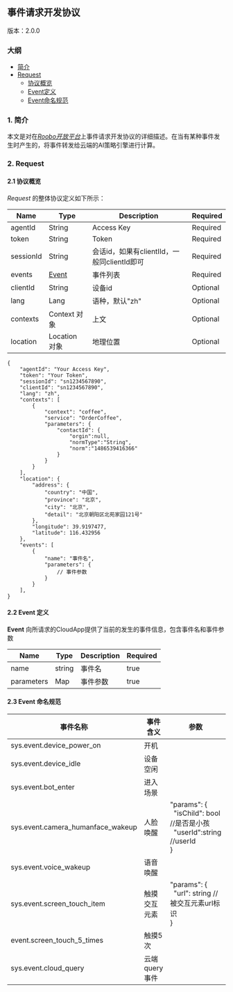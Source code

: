 ## 事件请求开发协议

版本：2.0.0

### 大纲

* [简介](#1-简介)
* [Request](#2-request)
  * [协议概览](#21-协议概览)
  * [Event定义](#22-event-定义)
  * [Event命名规范](#23-命名规范)

### 1. 简介

本文是对在[_Roobo开放平台_](https://ros.ai)上事件请求开发协议的详细描述。在当有某种事件发生时产生的，将事件转发给云端的AI策略引擎进行计算。

### 2. Request

#### 2.1 协议概览

_Request_ 的整体协议定义如下所示：

| Name | Type | Description | Required |
| --- | --- | --- | --- |
| agentId | String | Access Key | Required |
| token | String | Token | Required |
| sessionId | String | 会话id，如果有clientIId，一般同clientId即可 | Required |
| events | [Event](#22-event-定义) | 事件列表 | Required |
| clientId | String | 设备id | Optional |
| lang | Lang | 语种，默认"zh" | Optional |
| contexts | Context 对象 | 上文 | Optional |
| location | Location 对象 | 地理位置 | Optional |

```
{
    "agentId": "Your Access Key",
    "token": "Your Token",
    "sessionId": "sn1234567890",
    "clientId": "sn1234567890",
    "lang": "zh",
    "contexts": [
        {
            "context": "coffee",
            "service": "OrderCoffee",
            "parameters": {
                "contactId": {
                    "orgin":null,
                    "normType":"String",
                    "norm":"1486539416366"
                }
            }
        }
    ],
    "location": {
        "address": {
            "country": "中国",
            "province": "北京",
            "city": "北京",
            "detail": "北京朝阳区北苑家园121号"
        },
        "longitude": 39.9197477,
        "latitude": 116.432956
    },
    "events": [
        {
            "name": "事件名",
            "parameters": {
                // 事件参数
            }
        }
    ],
}
```

#### 2.2 Event 定义

__Event__ 向所请求的CloudApp提供了当前的发生的事件信息，包含事件名和事件参数

| Name | Type | Description | Required |
| --- | --- | --- | --- |
| name | string | 事件名 | true |
| parameters | Map | 事件参数 | true |

#### 2.3 Event 命名规范

| 事件名称 | 事件含义 | 参数 | 举例 | deprecated |
| --- | --- | --- | --- | --- |
| sys.event.device_power_on  | 开机 | | | PowerOnEvent |
| sys.event.device_idle | 设备空闲 | | | IdleEvent |
| sys.event.bot_enter | 进入场景 |  | | ROSAI.EnterEvent |
| sys.event.camera_humanface_wakeup | 人脸唤醒 | "params": {<br>&nbsp;&nbsp;"isChild": bool //是否是小孩<br>&nbsp;&nbsp;"userId":string //userId<br>} | | DeviceHumanFaceEvent |
| sys.event.voice_wakeup | 语音唤醒 |  | | DeviceWakeUpBotEvent |
| sys.event.screen_touch_item | 触摸交互元素 | "params": {<br>&nbsp;&nbsp;"url": string //被交互元素url标识<br>} | | ROSAI.TouchEvent |
| event.screen_touch_5_times | 触摸5次 |  | | Touch5Times |
| sys.event.cloud_query | 云端query事件 |  | | CloudBotEvent |
